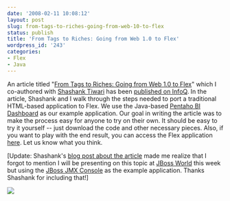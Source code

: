 ```yaml
---
date: '2008-02-11 10:08:12'
layout: post
slug: from-tags-to-riches-going-from-web-10-to-flex
status: publish
title: 'From Tags to Riches: Going from Web 1.0 to Flex'
wordpress_id: '243'
categories:
- Flex
- Java
---
```


An article titled "[From Tags to Riches: Going from Web 1.0 to Flex](http://www.infoq.com/articles/web-flex-port)" which I co-authored with [Shashank Tiwari](http://www.shanky.org/) has been [published on InfoQ](http://www.infoq.com/articles/web-flex-port).  In the article, Shashank and I walk through the steps needed to port a traditional HTML-based application to Flex.  We use the Java-based [Pentaho BI Dashboard](http://www.pentaho.org/) as our example application.  Our goal in writing the article was to make the process easy for anyone to try on their own. It should be easy to try it yourself -- just download the code and other necessary pieces.  Also, if you want to play with the end result, you can access the Flex application [here](http://www.jamesward.org/pentaho_dashboard/pentaho_dashboard_demo.html).  Let us know what you think.

[Update: Shashank's [blog post about the article](http://www.oreillynet.com/onjava/blog/2008/02/from_tags_to_riches_going_from.html) made me realize that I forgot to mention I will be presenting on this topic at [JBoss World](http://www.jbossworld.com/agenda/thursday.html#next_thurs_10) this week but using the [JBoss JMX Console](http://www.jboss.org/wiki/Wiki.jsp?page=JMXConsole) as the example application.  Thanks Shashank for including that!]

[![](http://www.infoq.com/resource/articles/web-flex-port/en/resources/image1.jpg)](http://www.infoq.com/articles/web-flex-port)
